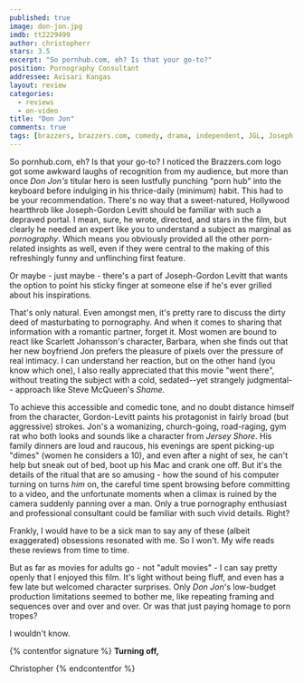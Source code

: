 ```yaml
---
published: true
image: don-jon.jpg
imdb: tt2229499
author: christopherr
stars: 3.5
excerpt: "So pornhub.com, eh? Is that your go-to?"
position: Pornography Consultant
addressee: Avisari Kangas
layout: review
categories: 
  - reviews
  - on-video
title: "Don Jon"
comments: true
tags: [brazzers, brazzers.com, comedy, drama, independent, JGL, Joseph Gordon-Levitt, Letters, porn, pornhub, pornhub.com, Scarlett Johansson, Sundance]
---
```

So pornhub.com, eh? Is that your go-to? I noticed the Brazzers.com logo got some awkward laughs of recognition from my audience, but more than once _Don Jon's_ titular hero is seen lustfully punching "porn hub" into the keyboard before indulging in his thrice-daily (minimum) habit. This had to be your recommendation. There's no way that a sweet-natured, Hollywood heartthrob like Joseph-Gordon Levitt should be familiar with such a depraved portal. I mean, sure, he wrote, directed, and stars in the film, but clearly he needed an expert like you to understand a subject as marginal as _pornography_. Which means you obviously provided all the other porn-related insights as well, even if they were central to the making of this refreshingly funny and unflinching first feature.

Or maybe - just maybe - there's a part of Joseph-Gordon Levitt that wants the option to point his sticky finger at someone else if he's ever grilled about his inspirations.

That's only natural. Even amongst men, it's pretty rare to discuss the dirty deed of masturbating to pornography. And when it comes to sharing that information with a romantic partner, forget it. Most women are bound to react like Scarlett Johansson's character, Barbara, when she finds out that her new boyfriend Jon prefers the pleasure of pixels over the pressure of real intimacy. I can understand her reaction, but on the other hand (you know which one), I also really appreciated that this movie "went there", without treating the subject with a cold, sedated--yet strangely judgmental-- approach like Steve McQueen's _Shame_. 

To achieve this accessible and comedic tone, and no doubt distance himself from the character, Gordon-Levitt paints his protagonist in fairly broad (but aggressive) strokes. Jon's a womanizing, church-going, road-raging, gym rat who both looks and sounds like a character from _Jersey Shore_.  His family dinners are loud and raucous, his evenings are spent picking-up "dimes" (women he considers a 10), and even after a night of sex, he can't help but sneak out of bed, boot up his Mac and crank one off.  But it's the details of the ritual that are so amusing - how the sound of his computer turning on turns _him_ on, the careful time spent browsing before committing to a video, and the unfortunate moments when a climax is ruined by the camera suddenly panning over a man. Only a true pornography enthusiast and professional consultant could be familiar with such vivid details. Right? 

Frankly, I would have to be a sick man to say any of these (albeit exaggerated) obsessions resonated with me. So I won't. My wife reads these reviews from time to time.

But as far as movies for adults go - not "adult movies" - I can say pretty openly that I enjoyed this film. It's light without being fluff, and even has a few late but welcomed character surprises. Only _Don Jon_'s low-budget production limitations seemed to bother me, like repeating framing and sequences over and over and over. Or was that just paying homage to porn tropes?

I wouldn't know. 

{% contentfor signature %}
**Turning off,**

Christopher
{% endcontentfor %}